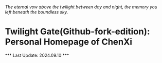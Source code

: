 ###### *The eternal vow above the twilight between day and night, the memory you left beneath the boundless sky.*
# Twilight Gate(Github-fork-edition): Personal Homepage of ChenXi
*** Last Update: 2024.09.10 ***

